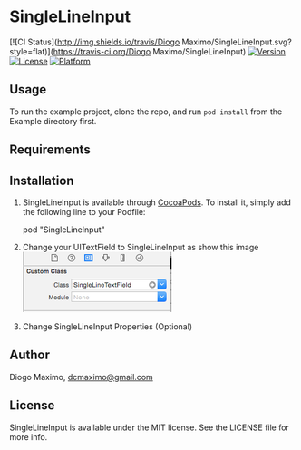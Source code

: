 # SingleLineInput

[![CI Status](http://img.shields.io/travis/Diogo Maximo/SingleLineInput.svg?style=flat)](https://travis-ci.org/Diogo Maximo/SingleLineInput)
[![Version](https://img.shields.io/cocoapods/v/SingleLineInput.svg?style=flat)](http://cocoadocs.org/docsets/SingleLineInput)
[![License](https://img.shields.io/cocoapods/l/SingleLineInput.svg?style=flat)](http://cocoadocs.org/docsets/SingleLineInput)
[![Platform](https://img.shields.io/cocoapods/p/SingleLineInput.svg?style=flat)](http://cocoadocs.org/docsets/SingleLineInput)

## Usage

To run the example project, clone the repo, and run `pod install` from the Example directory first.

## Requirements

## Installation

1. SingleLineInput is available through [CocoaPods](http://cocoapods.org). To install
it, simply add the following line to your Podfile:

    pod "SingleLineInput"

2. Change your UITextField to SingleLineInput as show this image
![alt tag](custom_class.png)

3. Change SingleLineInput Properties (Optional)



## Author

Diogo Maximo, dcmaximo@gmail.com

## License

SingleLineInput is available under the MIT license. See the LICENSE file for more info.

